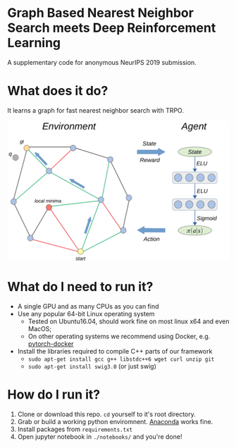 # Graph Based Nearest Neighbor Search meets Deep Reinforcement Learning 
A supplementary code for anonymous NeurIPS 2019 submission.

# What does it do?
It learns a graph for fast nearest neighbor search with TRPO.

<img src="./resources/env_agent.png" width=600px>

# What do I need to run it?
* A single GPU and as many CPUs as you can find
* Use any popular 64-bit Linux operating system
  * Tested on Ubuntu16.04, should work fine on most linux x64 and even MacOS;
  * On other operating systems we recommend using Docker, e.g. [pytorch-docker](https://hub.docker.com/r/pytorch/pytorch)
* Install the libraries required to compile C++ parts of our framework
  * ```sudo apt-get install gcc g++ libstdc++6 wget curl unzip git```
  * ```sudo apt-get install swig3.0``` (or just swig)
  

# How do I run it?
1. Clone or download this repo. `cd` yourself to it's root directory.
2. Grab or build a working python enviromnent. [Anaconda](https://www.anaconda.com/) works fine.
3. Install packages from `requirements.txt`
4. Open jupyter notebook in `./notebooks/` and you're done!
